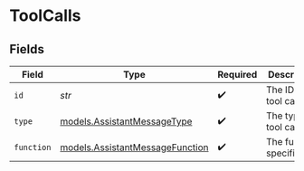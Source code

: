 # ToolCalls


## Fields

| Field                                                                    | Type                                                                     | Required                                                                 | Description                                                              |
| ------------------------------------------------------------------------ | ------------------------------------------------------------------------ | ------------------------------------------------------------------------ | ------------------------------------------------------------------------ |
| `id`                                                                     | *str*                                                                    | :heavy_check_mark:                                                       | The ID of tool call.                                                     |
| `type`                                                                   | [models.AssistantMessageType](../models/assistantmessagetype.md)         | :heavy_check_mark:                                                       | The type of tool call.                                                   |
| `function`                                                               | [models.AssistantMessageFunction](../models/assistantmessagefunction.md) | :heavy_check_mark:                                                       | The function specification                                               |